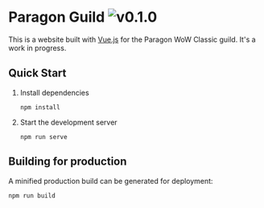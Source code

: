 # Paragon Guild ![v0.1.0](https://img.shields.io/github/package-json/v/vmroycroft/paragon-guild.svg)

This is a website built with [Vue.js](https://vuejs.org/) for the Paragon WoW Classic guild. It's a work in progress.

## Quick Start

1. Install dependencies

   ```
   npm install
   ```

2. Start the development server

   ```
   npm run serve
   ```

## Building for production

A minified production build can be generated for deployment:

```
npm run build
```
